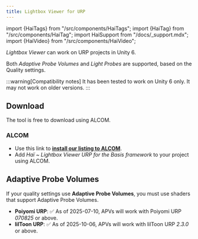 ```yaml
---
title: Lightbox Viewer for URP
---
```

import {HaiTags} from "/src/components/HaiTags";
import {HaiTag} from "/src/components/HaiTag";
import HaiSupport from "/docs/_support.mdx";
import {HaiVideo} from "/src/components/HaiVideo";

<HaiTags>
<HaiTag requiresBasis={true} />
</HaiTags>

*Lightbox Viewer* can work on URP <HaiTag requiresBasis={true} short={true} /> projects in Unity 6.

Both *Adaptive Probe Volumes* and *Light Probes* are supported, based on the Quality settings.

:::warning[Compatibility notes]
It has been tested to work on Unity 6 only. It may not work on older versions.
:::

## Download

The tool is free to download using ALCOM.

### ALCOM

- Use this link to **[install our listing to ALCOM](vcc://vpm/addRepo?url=https://hai-vr.github.io/vpm-listing/index.json)**.
- Add *Haï ~ Lightbox Viewer URP for the Basis framework* to your project using ALCOM.

## Adaptive Probe Volumes

If your quality settings use **Adaptive Probe Volumes**, you must use shaders that support Adaptive Probe Volumes.

- **Poiyomi URP**: ✅ As of 2025-07-10, APVs will work with Poiyomi URP *070825* or above.
- **lilToon URP**: ✅ As of 2025-10-06, APVs will work with lilToon URP *2.3.0* or above.
